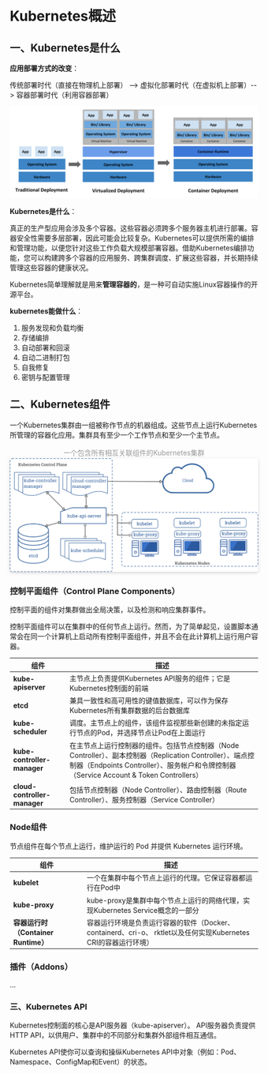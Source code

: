 # Kubernetes概述

## 一、Kubernetes是什么

**应用部署方式的改变**：

传统部署时代（直接在物理机上部署） --> 虚拟化部署时代（在虚拟机上部署）--> 容器部署时代（利用容器部署）

![](../assets/images/container_evolution.svg)

**Kubernetes是什么**：

真正的生产型应用会涉及多个容器。这些容器必须跨多个服务器主机进行部署。容器安全性需要多层部署，因此可能会比较复杂。Kubernetes可以提供所需的编排和管理功能，以便您针对这些工作负载大规模部署容器。借助Kubernetes编排功能，您可以构建跨多个容器的应用服务、跨集群调度、扩展这些容器，并长期持续管理这些容器的健康状况。

Kubernetes简单理解就是用来**管理容器的**，是一种可自动实施Linux容器操作的开源平台。

**kubernetes能做什么**：

1. 服务发现和负载均衡
2. 存储编排
3. 自动部署和回滚
4. 自动二进制打包
5. 自我修复
6. 密钥与配置管理

## 二、Kubernetes组件

一个Kubernetes集群由一组被称作节点的机器组成。这些节点上运行Kubernetes所管理的容器化应用。集群具有至少一个工作节点和至少一个主节点。

<center>
    <div style="color:orange; display: inline-block; color: #999;padding: 2px;">
        一个包含所有相互关联组件的Kubernetes集群
    </div>
    <img style="border-radius: 0.3125em; box-shadow: 0 2px 4px 0 rgba(34,36,38,.12),0 2px 10px 0 rgba(34,36,38,.08);" 
    src="../assets/images/components-of-kubernetes.png">
    <br>
</center>

### 控制平面组件（Control Plane Components）

控制平面的组件对集群做出全局决策，以及检测和响应集群事件。

控制平面组件可以在集群中的任何节点上运行。然而，为了简单起见，设置脚本通常会在同一个计算机上启动所有控制平面组件，并且不会在此计算机上运行用户容器。

| 组件 | 描述 |
| --- | --- |
| **kube-apiserver** | 主节点上负责提供Kubernetes API服务的组件；它是Kubernetes控制面的前端 |
| **etcd** | 兼具一致性和高可用性的键值数据库，可以作为保存Kubernetes所有集群数据的后台数据库 |
| **kube-scheduler** | 调度。主节点上的组件，该组件监视那些新创建的未指定运行节点的Pod，并选择节点让Pod在上面运行 |
| **kube-controller-manager**  | 在主节点上运行控制器的组件。包括节点控制器（Node Controller）、副本控制器（Replication Controller）、端点控制器（Endpoints Controller）、服务帐户和令牌控制器（Service Account & Token Controllers）|
| **cloud-controller-manager** | 包括节点控制器（Node Controller）、路由控制器（Route Controller）、服务控制器（Service Controller） |

### Node组件

节点组件在每个节点上运行，维护运行的 Pod 并提供 Kubernetes 运行环境。

| 组件 | 描述 |
| --- | --- |
| **kubelet** | 一个在集群中每个节点上运行的代理。它保证容器都运行在Pod中 |
| **kube-proxy** | kube-proxy是集群中每个节点上运行的网络代理，实现Kubernetes Service概念的一部分 |
| **容器运行时（Container Runtime）** | 容器运行环境是负责运行容器的软件（Docker、 containerd、cri-o、 rktlet以及任何实现Kubernetes CRI的容器运行环境） |

### 插件（Addons）

...

### 三、Kubernetes API

Kubernetes控制面的核心是API服务器（kube-apiserver）。 API服务器负责提供HTTP API，以供用户、集群中的不同部分和集群外部组件相互通信。

Kubernetes API使你可以查询和操纵Kubernetes API中对象（例如：Pod、Namespace、ConfigMap和Event）的状态。

